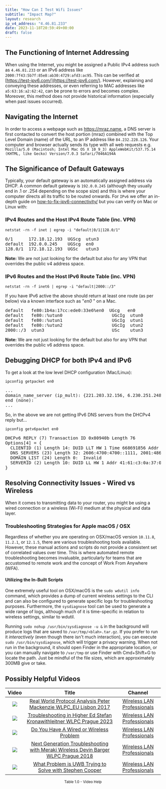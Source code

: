 ```yaml
---
title: "How Can I Test Wifi Issues"
subtitle: "Impact Map?"
layout: research
ip_v4_address: "4.46.81.233"
date: 2023-11-18T20:59:49+00:00
draft: false
---
```


## The Functioning of Internet Addressing

When using the Internet, you might be assigned a Public IPv4 address such as ```4.46.81.233``` or an IPv6 address like ```2000:7f43:5b7f:85e8:ab30:4729:afd3:ac95```. This can be verified at [https://test-ipv6.com/](https://test-ipv6.com/). However, explaining and conveying these addresses, or even referring to MAC addresses like ```a5:63:16:a2:62:42```, can be prone to errors and becomes complex. Moreover, this method does not provide historical information (especially when past issues occurred).
## Navigating the Internet

In order to access a webpage such as https://mraz.name, a DNS server is first contacted to convert the host portion (mraz) combined with the Top Level Domain (name) of the URL, to an IP address like ```84.232.228.126```. Your computer and browser actually sends its type with all web requests e.g. <br>```Mozilla/5.0 (Macintosh; Intel Mac OS X 10_9_3) AppleWebKit/537.75.14 (KHTML, like Gecko) Version/7.0.3 Safari/7046A194A```
## The Significance of Default Gateways

Typically, your default gateway is an automatically assigned address via DHCP. A common default gateway is ```192.0.0.245``` (although they usually end in .1 or .254 depending on the scope size) and this is where your computer directs all its traffic to be routed onwards. For ```IPv6``` we offer an in-depth guide on [how-to-fix-ipv6-connectivity/](/blog/how-to-fix-ipv6-connectivity/) but you can verify on Mac or Linux with:
<br>
### IPv4 Routes and the Host IPv4 Route Table (inc. VPN)
```netstat -rn -f inet | egrep -i "default|0/1|128.0/1"```

<pre>
0/1      172.18.12.193  UGScg  utun3
default  192.0.0.245    UGScg  en0
128.0/1  172.18.12.193  UGSc   utun3</pre>

**Note:** We are not just looking for the default but also for any VPN that overrides the public v4 address space.

### IPv6 Routes and the Host IPv6 Route Table (inc. VPN)
```netstat -rn -f inet6 | egrep -i "default|2000::/3"```

If you have IPv6 active the above should return at least one route (as per below) via a known interface such as "_en0_ " on a Mac. 

<pre>
default   fe80:1b4a:17cc:ede0:33e6%en0  UGcg   en0
default   fe80::%utun0                   UGcIg  utun0
default   fe80::%utun1                   UGcIg  utun1
default   fe80::%utun2                   UGcIg  utun2
2000::/3  utun3                          USc    utun3</pre>

**Note:** We are not just looking for the default but also for any VPN that overrides the public v6 address space.
<br>

## Debugging DHCP for both IPv4 and IPv6

To get a look at the low level DHCP configuration (Mac/Linux): 

```ipconfig getpacket en0```

<pre>
...
domain_name_server (ip_mult): {221.203.32.156, 6.230.251.248}
end (none):
...</pre>

So, in the above we are not getting IPv6 DNS servers from the DHCPv4 reply but...

```ipconfig getv6packet en0```

<pre>
DHCPv6 REPLY (7) Transaction ID 0x80940b Length 76
Options[4] = {
  CLIENTID (1) Length 14: DUID LLT HW 1 Time 668691856 Addr a5:63:16:a2:62:42
  DNS_SERVERS (23) Length 32: 2606:4700:4700::1111, 2001:4860:4860::8844
  DOMAIN_LIST (24) Length 0:  Invalid
  SERVERID (2) Length 10: DUID LL HW 1 Addr 41:61:c3:0a:37:0c
}</pre>




## Resolving Connectivity Issues - Wired vs Wireless
When it comes to transmitting data to your router, you might be using a wired connection or a wireless (Wi-Fi) medium at the physical and data layer.
### Troubleshooting Strategies for Apple macOS / OSX
Regardless of whether you are operating on OSX/macOS version ```10.11.8```, ```11.2.1```, or ```12.1.5```, there are various troubleshooting tools available. However, these manual actions and scripts do not provide a consistent set of correlated values over time. This is where automated remote troubleshooting becomes invaluable, particularly for teams that are accustomed to remote work and the concept of Work From Anywhere (WFA).
#### Utilizing the In-Built Scripts
One extremely useful tool on OSX/macOS is the ```sudo wdutil info``` command, which provides a dump of current wireless settings to the CLI and can also be configured to generate specific logs for troubleshooting purposes. Furthermore, the ```sysdiagnose``` tool can be used to generate a wide range of logs, although much of it is time-specific in relation to wireless settings, similar to wdutil.

Running ```sudo nohup /usr/bin/sysdiagnose -u &``` in the background will produce logs that are saved to ```/var/tmp/<blah>.tar.gz```. If you prefer to run it *interactively* (even though there isn't much interaction), you can execute<br>```sudo /usr/bin/sysdiagnose```, which will trigger a privacy warning. When not run in the background, it should open Finder in the appropriate location, or you can manually navigate to ```/var/tmp``` or use Finder with Cmd+Shift+G to locate the path. Just be mindful of the file sizes, which are approximately 300MB give or take.
## Possibly Helpful Videos

<link href="/plugins/lity/css/lity.min.css" rel="stylesheet">
<script src="/plugins/lity/js/lity.min.js"></script>
<div class="table1-start"></div>

|Video | Title | Channel |
| :---: | :---: | :---: |
|<a href="https://www.youtube.com/watch?v=npVezI4l7tA" data-lity><img src="https://i.ytimg.com/vi/npVezI4l7tA/default.jpg" class="img-fluid"></a>|<a href="https://www.youtube.com/watch?v=npVezI4l7tA" data-lity>Real World Protocol Analysis   Peter Mackenzie   WLPC_EU Lisbon 2017</a>|<a target="_blank" href="https://www.youtube.com/channel/UCIzBSS46vcqhwmBZ7ZpY-yg" >Wireless LAN Professionals</a>|
|<a href="https://www.youtube.com/watch?v=wNBRINpizoU" data-lity><img src="https://i.ytimg.com/vi/wNBRINpizoU/default.jpg" class="img-fluid"></a>|<a href="https://www.youtube.com/watch?v=wNBRINpizoU" data-lity>Troubleshooting in Higher Ed   Stefan Kronawithleitner   WLPC Prague 2023</a>|<a target="_blank" href="https://www.youtube.com/channel/UCIzBSS46vcqhwmBZ7ZpY-yg" >Wireless LAN Professionals</a>|
|<a href="https://www.youtube.com/watch?v=AJ29knJ5Rsk" data-lity><img src="https://i.ytimg.com/vi/AJ29knJ5Rsk/default.jpg" class="img-fluid"></a>|<a href="https://www.youtube.com/watch?v=AJ29knJ5Rsk" data-lity>Do You Have A Wired or Wireless Problem</a>|<a target="_blank" href="https://www.youtube.com/channel/UCIzBSS46vcqhwmBZ7ZpY-yg" >Wireless LAN Professionals</a>|
|<a href="https://www.youtube.com/watch?v=ZRZhgniImZM" data-lity><img src="https://i.ytimg.com/vi/ZRZhgniImZM/default.jpg" class="img-fluid"></a>|<a href="https://www.youtube.com/watch?v=ZRZhgniImZM" data-lity>Next Generation Troubleshooting with Meraki Wireless   Devin Barger   WLPC Prague 2018</a>|<a target="_blank" href="https://www.youtube.com/channel/UCIzBSS46vcqhwmBZ7ZpY-yg" >Wireless LAN Professionals</a>|
|<a href="https://www.youtube.com/watch?v=zq5WOz06k_k" data-lity><img src="https://i.ytimg.com/vi/zq5WOz06k_k/default.jpg" class="img-fluid"></a>|<a href="https://www.youtube.com/watch?v=zq5WOz06k_k" data-lity>What Problem is UWB Trying to Solve with Stephen Cooper</a>|<a target="_blank" href="https://www.youtube.com/channel/UCIzBSS46vcqhwmBZ7ZpY-yg" >Wireless LAN Professionals</a>|

<center><small>Table 1.0 - Video Help</small></center>
 <br>
<div class="table1-end"></div>
<script type="text/javascript">
(function() {
    $('div.table1-start').nextUntil('div.table1-end', 'table').addClass('table thead-dark table-striped table-responsive rounded').attr('id', 't1');
    $('#t1').find('thead').addClass('thead-dark');
})();
</script>

